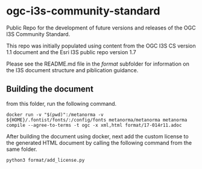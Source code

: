 # ogc-i3s-community-standard

Public Repo for the development of future versions and releases of the OGC I3S Community Standard.

This repo was initially populated using content from the OGC I3S CS version 1.1 document and the Esri I3S public repo version 1.7

Please see the README.md file in the _format_ subfolder for information on the I3S document structure and piblication guidance.


## Building the document

from this folder, run the following command.

`docker run -v "$(pwd)":/metanorma -v ${HOME}/.fontist/fonts/:/config/fonts metanorma/metanorma metanorma compile --agree-to-terms -t ogc -x xml,html format/17-014r11.adoc`

After building the document using docker, next add the custom license to the generated HTML document by calling the following command from the same folder.

`python3 format/add_license.py`